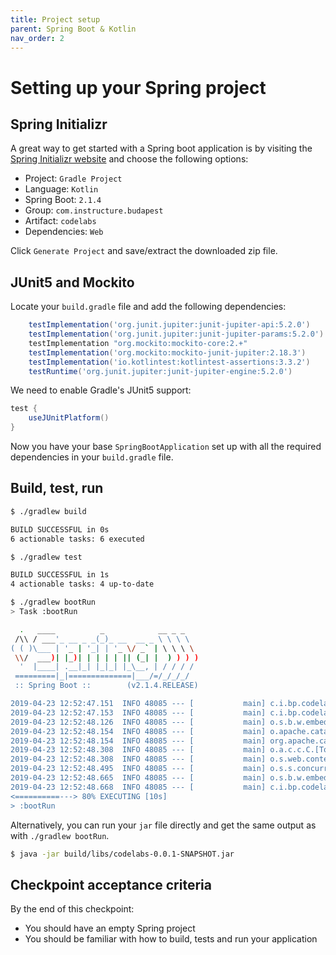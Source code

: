 ```yaml
---
title: Project setup
parent: Spring Boot & Kotlin
nav_order: 2
---
```


# Setting up your Spring project

## Spring Initializr
A great way to get started with a Spring boot application is by visiting the [Spring Initializr website](https://start.spring.io/) and choose the following options:
* Project: `Gradle Project`
* Language: `Kotlin`
* Spring Boot: `2.1.4`
* Group: `com.instructure.budapest`
* Artifact: `codelabs`
* Dependencies: `Web`

Click `Generate Project` and save/extract the downloaded zip file.

## JUnit5 and Mockito
Locate your `build.gradle` file and add the following dependencies:
```groovy
    testImplementation('org.junit.jupiter:junit-jupiter-api:5.2.0')
    testImplementation('org.junit.jupiter:junit-jupiter-params:5.2.0')
    testImplementation "org.mockito:mockito-core:2.+"
    testImplementation('org.mockito:mockito-junit-jupiter:2.18.3')
	testImplementation('io.kotlintest:kotlintest-assertions:3.3.2')
    testRuntime('org.junit.jupiter:junit-jupiter-engine:5.2.0')
```

We need to enable Gradle's JUnit5 support:
```groovy
test {
    useJUnitPlatform()
}
```

Now you have your base `SpringBootApplication` set up with all the required dependencies in your `build.gradle` file.

## Build, test, run
```bash
$ ./gradlew build

BUILD SUCCESSFUL in 0s
6 actionable tasks: 6 executed

```
```bash
$ ./gradlew test

BUILD SUCCESSFUL in 1s
4 actionable tasks: 4 up-to-date
```
```bash
$ ./gradlew bootRun
> Task :bootRun

  .   ____          _            __ _ _
 /\\ / ___'_ __ _ _(_)_ __  __ _ \ \ \ \
( ( )\___ | '_ | '_| | '_ \/ _` | \ \ \ \
 \\/  ___)| |_)| | | | | || (_| |  ) ) ) )
  '  |____| .__|_| |_|_| |_\__, | / / / /
 =========|_|==============|___/=/_/_/_/
 :: Spring Boot ::        (v2.1.4.RELEASE)

2019-04-23 12:52:47.151  INFO 48085 --- [           main] c.i.bp.codelabs.CodelabsApplicationKt    : Starting CodelabsApplicationKt on jpollak-l.corp.instructure.com with PID 48085 (/Users/jpollak/repos/codelabs/todo-spring/chkpoint1-setting-up-a-spring-project/build/classes/kotlin/main started by jpollak in /Users/jpollak/repos/codelabs/todo-spring/chkpoint1-setting-up-a-spring-project)
2019-04-23 12:52:47.153  INFO 48085 --- [           main] c.i.bp.codelabs.CodelabsApplicationKt    : No active profile set, falling back to default profiles: default
2019-04-23 12:52:48.126  INFO 48085 --- [           main] o.s.b.w.embedded.tomcat.TomcatWebServer  : Tomcat initialized with port(s): 8080 (http)
2019-04-23 12:52:48.154  INFO 48085 --- [           main] o.apache.catalina.core.StandardService   : Starting service [Tomcat]
2019-04-23 12:52:48.154  INFO 48085 --- [           main] org.apache.catalina.core.StandardEngine  : Starting Servlet engine: [Apache Tomcat/9.0.17]
2019-04-23 12:52:48.308  INFO 48085 --- [           main] o.a.c.c.C.[Tomcat].[localhost].[/]       : Initializing Spring embedded WebApplicationContext
2019-04-23 12:52:48.308  INFO 48085 --- [           main] o.s.web.context.ContextLoader            : Root WebApplicationContext: initialization completed in 1110 ms
2019-04-23 12:52:48.495  INFO 48085 --- [           main] o.s.s.concurrent.ThreadPoolTaskExecutor  : Initializing ExecutorService 'applicationTaskExecutor'
2019-04-23 12:52:48.665  INFO 48085 --- [           main] o.s.b.w.embedded.tomcat.TomcatWebServer  : Tomcat started on port(s): 8080 (http) with context path ''
2019-04-23 12:52:48.668  INFO 48085 --- [           main] c.i.bp.codelabs.CodelabsApplicationKt    : Started CodelabsApplicationKt in 1.852 seconds (JVM running for 2.171)
<==========---> 80% EXECUTING [10s]
> :bootRun

```

Alternatively, you can run your `jar` file directly and get the same output as with `./gradlew bootRun`.
```bash
$ java -jar build/libs/codelabs-0.0.1-SNAPSHOT.jar 
```

## Checkpoint acceptance criteria
By the end of this checkpoint:
* You should have an empty Spring project
* You should be familiar with how to build, tests and run your application